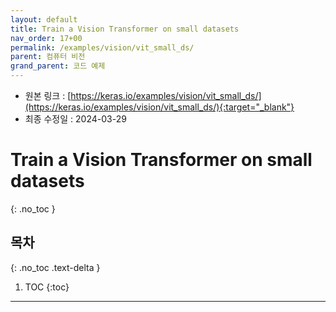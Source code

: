 ```yaml
---
layout: default
title: Train a Vision Transformer on small datasets
nav_order: 17+00
permalink: /examples/vision/vit_small_ds/
parent: 컴퓨터 비전
grand_parent: 코드 예제
---
```


* 원본 링크 : [https://keras.io/examples/vision/vit_small_ds/](https://keras.io/examples/vision/vit_small_ds/){:target="_blank"}
* 최종 수정일 : 2024-03-29

# Train a Vision Transformer on small datasets
{: .no_toc }

## 목차
{: .no_toc .text-delta }

1. TOC
{:toc}

---
